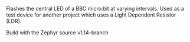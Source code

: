 Flashes the central LED of a BBC micro:bit at varying intervals. Used as a test device for another project which uses a Light Dependent Resistor (LDR).

Build with the Zephyr source v1.14-branch
